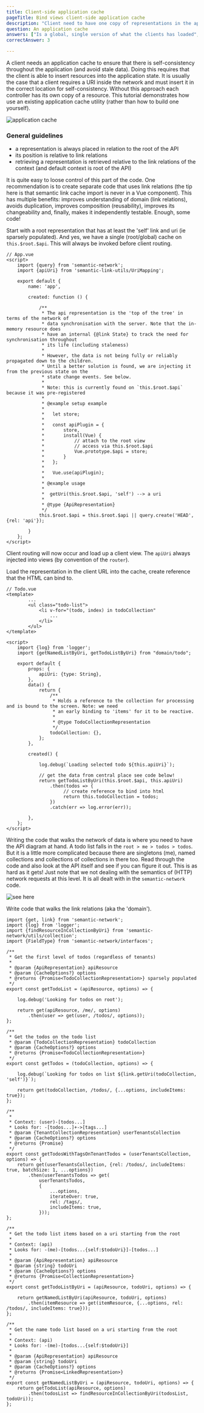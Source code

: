 ```yaml
---
title: Client-side application cache
pageTitle: Bind views client-side application cache
description: "Client need to have one copy of representations in the application cache"
question: An application cache
answers: ["Is a global, single version of what the clients has loaded","Requires that the developers access resources though link relations","Allows binding the UI to representations","All of the above"]
correctAnswer: 3

---
```


A client needs an application cache to ensure that there is self-consistency throughout the application (and avoid stale data). Doing this requires that the client is able to insert resources into the application state. It is usually the case that a client requires a URI inside the network and must insert it in the correct location for self-consistency. Without this approach each controller has its own copy of a resource. This tutorial demonstrates how use an existing application cache utility (rather than how to build one yourself).

![application cache](application-cache.png)

### General guidelines

* a representation is always placed in relation to the root of the API
* its position is relative to link relations
* retrieving a representation is retrieved relative to the link relations of the context (and default context is root of the API)

It is quite easy to loose control of this part of the code. One recommendation is to create separate code that uses link relations (the tip here is that semantic link cache import is never in a Vue component). This has multiple benefits: improves understanding of domain (link relations), avoids duplication, improves composition (reusability), improves its changeability and, finally, makes it independently testable. Enough, some code!

<Instruction>

Start with a root representation that has at least the 'self' link and uri (ie sparsely populated). And yes, we have a single (root/global) cache on `this.$root.$api`. This will always be invoked before client routing.

```js(path="...todo-hypermedia/client/src/App.vue")
// App.vue
<script>
    import {query} from 'semantic-network';
    import {apiUri} from 'semantic-link-utils/UriMapping';

    export default {
        name: 'app',

        created: function () {

            /**
             * The api representation is the 'top of the tree' in terms of the network of
             * data synchronisation with the server. Note that the in-memory resource does
             * have an internal {@link State} to track the need for synchronisation throughout
             * its life (including staleness)
             *
             * However, the data is not being fully or reliably propagated down to the children.
             * Until a better solution is found, we are injecting it from the previous state on the
             * state change events. See below.
             *
             * Note: this is currently found on `this.$root.$api` because it was pre-registered
             *
             * @example setup example
             *
             *   let store;
             *
             *   const apiPlugin = {
             *       store,
             *       install(Vue) {
             *           // attach to the root view
             *           // access via this.$root.$api
             *           Vue.prototype.$api = store;
             *       }
             *   };
             *
             *   Vue.use(apiPlugin);
             *
             * @example usage
             *
             *  getUri(this.$root.$api, 'self') --> a uri
             *
             * @type {ApiRepresentation}
             */
            this.$root.$api = this.$root.$api || query.create('HEAD', {rel: 'api'});

        }
    };
</script>
```

</Instruction>

Client routing will now occur and load up a client view. The `apiUri` always injected into views (by convention of the `router`).

<Instruction>

Load the representation in the client URL into the cache, create reference that the HTML can bind to.

```js{35}(path="...todo-hypermedia/client/src/components/app/Todo.vue")
// Todo.vue
<template>
        ...
        <ul class="todo-list">
            <li v-for="(todo, index) in todoCollection"
                ...
            </li>
        </ul>
</template>

<script>
    import {log} from 'logger';
    import {getNamedListByUri, getTodoListByUri} from "domain/todo";

    export default {
        props: {
            apiUri: {type: String},
        },
        data() {
            return {
                /**
                 * Holds a reference to the collection for processing and is bound to the screen. Note: we need
                 * an early binding to 'items' for it to be reactive.
                 *
                 * @type TodoCollectionRepresentation
                 */
                todoCollection: {},
            };
        },

        created() {

            log.debug(`Loading selected todo ${this.apiUri}`);

            // get the data from central place see code below!
            return getTodoListByUri(this.$root.$api, this.apiUri)
                .then(todos => {
                     // create reference to bind into html
                     return this.todoCollection = todos;
                })
                .catch(err => log.error(err));

        },
    };
</script>
```

</Instruction>

Writing the code that walks the network of data is where you need to have the API diagram at hand. A todo list falls in the `root > me > todos > todos`. But it is a little more complicated because there are singletons (me), named collections and collections of collections in there too. Read through the code and also look at the API itself and see if you can figure it out. This is as hard as it gets! Just note that we not dealing with the semantics of (HTTP) network requests at this level. It is all dealt with in the `semantic-network` code.

![see here](../../hypermedia/advanced/todo-api.png)

<Instruction>

Write code that walks the link relations (aka the 'domain').

```js(path="...todo-hypermedia/client/src/domain/todo.js")
import {get, link} from 'semantic-network';
import {log} from 'logger';
import {findResourceInCollectionByUri} from 'semantic-network/utils/collection';
import {FieldType} from 'semantic-network/interfaces';

/**
 * Get the first level of todos (regardless of tenants)
 *
 * @param {ApiRepresentation} apiResource
 * @param {CacheOptions?} options
 * @returns {Promise<TodoCollectionRepresentation>} sparsely populated
 */
export const getTodoList = (apiResource, options) => {

    log.debug('Looking for todos on root');

    return get(apiResource, /me/, options)
        .then(user => get(user, /todos/, options));
};

/**
 * Get the todos on the todo list
 * @param {TodoCollectionRepresentation} todoCollection
 * @param {CacheOptions?} options
 * @returns {Promise<TodoCollectionRepresentation>}
 */
export const getTodos = (todoCollection, options) => {

    log.debug(`Looking for todos on list ${link.getUri(todoCollection, 'self')}`);

    return get(todoCollection, /todos/, {...options, includeItems: true});
};

/**
 *
 * Context: (user)-[todos...]
 * Looks for: -[todos...]+->[tags...]
 * @param {TenantCollectionRepresentation} userTenantsCollection
 * @param {CacheOptions?} options
 * @returns {Promise}
 */
export const getTodosWithTagsOnTenantTodos = (userTenantsCollection, options) => {
    return get(userTenantsCollection, {rel: /todos/, includeItems: true, batchSize: 1, ...options})
        .then(userTenantsTodos => get(
            userTenantsTodos,
            {
                ...options,
                iterateOver: true,
                rel: /tags/,
                includeItems: true,
            }));
};

/**
 * Get the todo list items based on a uri starting from the root
 *
 * Context: (api)
 * Looks for: -(me)-[todos...{self:$todoUri}]-[todos...]
 *
 * @param {ApiRepresentation} apiResource
 * @param {string} todoUri
 * @param {CacheOptions?} options
 * @returns {Promise<CollectionRepresentation>}
 */
export const getTodoListByUri = (apiResource, todoUri, options) => {

    return getNamedListByUri(apiResource, todoUri, options)
        .then(itemResource => get(itemResource, {...options, rel: /todos/, includeItems: true}));
};

/**
 * Get the name todo list based on a uri starting from the root
 *
 * Context: (api)
 * Looks for: -(me)-[todos...{self:$todoUri}]
 *
 * @param {ApiRepresentation} apiResource
 * @param {string} todoUri
 * @param {CacheOptions?} options
 * @returns {Promise<LinkedRepresentation>}
 */
export const getNamedListByUri = (apiResource, todoUri, options) => {
    return getTodoList(apiResource, options)
        .then(todosList => findResourceInCollectionByUri(todosList, todoUri));
};

```

</Instruction>

